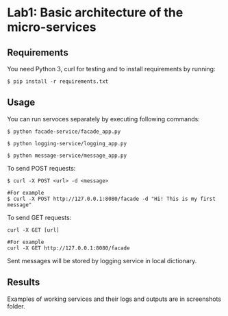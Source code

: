 # Lab1: Basic architecture of the micro-services

## Requirements

You need Python 3, curl for testing and to install requirements by running:
```
$ pip install -r requirements.txt
```

## Usage

You can run servoces separately by executing following commands:
```
$ python facade-service/facade_app.py
```

```
$ python logging-service/logging_app.py
```

```
$ python message-service/message_app.py
```

To send POST requests:
```
$ curl -X POST <url> -d <message>

#For example
$ curl -X POST http://127.0.0.1:8080/facade -d "Hi! This is my first message"
```

To send GET requests:
```
curl -X GET [url]

#For example
curl -X GET http://127.0.0.1:8080/facade
```

Sent messages will be stored by logging service in local dictionary.

## Results
Examples of working services and their logs and outputs are in screenshots folder.
